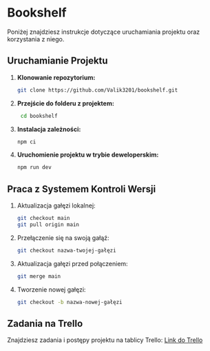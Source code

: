 # Bookshelf

Poniżej znajdziesz instrukcje dotyczące uruchamiania projektu oraz korzystania z niego.

## Uruchamianie Projektu

1. **Klonowanie repozytorium:**
   ```bash
   git clone https://github.com/Valik3201/bookshelf.git

2. **Przejście do folderu z projektem:**
   ```bash
    cd bookshelf
   
3. **Instalacja zależności:**
    ```bash
    npm ci
    
4. **Uruchomienie projektu w trybie deweloperskim:**
    ```bash
    npm run dev

## Praca z Systemem Kontroli Wersji

1. Aktualizacja gałęzi lokalnej:
    ```bash
    git checkout main
    git pull origin main

2. Przełączenie się na swoją gałąź:
    ```bash
    git checkout nazwa-twojej-gałęzi

3. Aktualizacja gałęzi przed połączeniem:
    ```bash
    git merge main

4. Tworzenie nowej gałęzi:
    ```bash
    git checkout -b nazwa-nowej-gałęzi

## Zadania na Trello

Znajdziesz zadania i postępy projektu na tablicy Trello: [Link do Trello](https://trello.com/b/zhFaag97/bookshelf)
